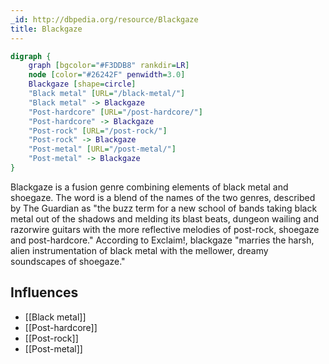 ```yaml
---
_id: http://dbpedia.org/resource/Blackgaze
title: Blackgaze
---
```


```dot
digraph {
	graph [bgcolor="#F3DDB8" rankdir=LR]
	node [color="#26242F" penwidth=3.0]
	Blackgaze [shape=circle]
	"Black metal" [URL="/black-metal/"]
	"Black metal" -> Blackgaze
	"Post-hardcore" [URL="/post-hardcore/"]
	"Post-hardcore" -> Blackgaze
	"Post-rock" [URL="/post-rock/"]
	"Post-rock" -> Blackgaze
	"Post-metal" [URL="/post-metal/"]
	"Post-metal" -> Blackgaze
}
```

Blackgaze is a fusion genre combining elements of black metal and shoegaze. The word is a blend of the names of the two genres, described by The Guardian as "the buzz term for a new school of bands taking black metal out of the shadows and melding its blast beats, dungeon wailing and razorwire guitars with the more reflective melodies of post-rock, shoegaze and post-hardcore." According to Exclaim!, blackgaze "marries the harsh, alien instrumentation of black metal with the mellower, dreamy soundscapes of shoegaze."

## Influences
- [[Black metal]]
- [[Post-hardcore]]
- [[Post-rock]]
- [[Post-metal]]
